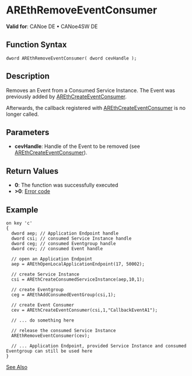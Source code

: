 # AREthRemoveEventConsumer

**Valid for**: CANoe DE • CANoe4SW DE

## Function Syntax

```plaintext
dword AREthRemoveEventConsumer( dword cevHandle );
```

## Description

Removes an Event from a Consumed Service Instance. The Event was previously added by [AREthCreateEventConsumer](CAPLfunctionAREthCreateEventConsumer.md).

Afterwards, the callback registered with [AREthCreateEventConsumer](CAPLfunctionAREthCreateEventConsumer.md) is no longer called.

## Parameters

- **cevHandle**: Handle of the Event to be removed (see [AREthCreateEventConsumer](CAPLfunctionAREthCreateEventConsumer.md)).

## Return Values

- **0**: The function was successfully executed
- **>0**: [Error code](../CAPLfunctionsAREthILErrorCodes.md)

## Example

```plaintext
on key 'c'
{
  dword aep; // Application Endpoint handle
  dword csi; // consumed Service Instance handle
  dword ceg; // consumed Eventgroup handle
  dword cev; // consumed Event handle

  // open an Application Endpoint
  aep = AREthOpenLocalApplicationEndpoint(17, 50002);

  // create Service Instance
  csi = AREthCreateConsumedServiceInstance(aep,10,1);

  // create Eventgroup
  ceg = AREthAddConsumedEventGroup(csi,1);

  // create Event Consumer
  cev = AREthCreateEventConsumer(csi,1,"CallbackEventA1");

  // ... do something here

  // release the consumed Service Instance
  AREthRemoveEventConsumer(cev);

  // ... Application Endpoint, provided Service Instance and consumed Eventgroup can still be used here
}
```

[See Also](javascript:void(0);)
